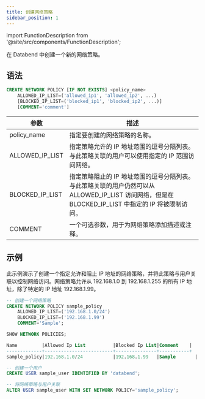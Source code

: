 ```yaml
---
title: 创建网络策略
sidebar_position: 1
---
```


import FunctionDescription from '@site/src/components/FunctionDescription';

<FunctionDescription description="Introduced or updated: v1.2.26"/>

在 Databend 中创建一个新的网络策略。

## 语法

```sql
CREATE NETWORK POLICY [IF NOT EXISTS] <policy_name>
    ALLOWED_IP_LIST=('allowed_ip1', 'allowed_ip2', ...)
    [BLOCKED_IP_LIST=('blocked_ip1', 'blocked_ip2', ...)]
    [COMMENT='comment']
```

| 参数            | 描述                                                                                                                                               |
| --------------- | -------------------------------------------------------------------------------------------------------------------------------------------------- |
| policy_name     | 指定要创建的网络策略的名称。                                                                                                                       |
| ALLOWED_IP_LIST | 指定策略允许的 IP 地址范围的逗号分隔列表。与此策略关联的用户可以使用指定的 IP 范围访问网络。                                                       |
| BLOCKED_IP_LIST | 指定策略阻止的 IP 地址范围的逗号分隔列表。与此策略关联的用户仍然可以从 ALLOWED_IP_LIST 访问网络，但是在 BLOCKED_IP_LIST 中指定的 IP 将被限制访问。 |
| COMMENT         | 一个可选参数，用于为网络策略添加描述或注释。                                                                                                       |

## 示例

此示例演示了创建一个指定允许和阻止 IP 地址的网络策略，并将此策略与用户关联以控制网络访问。网络策略允许从 192.168.1.0 到 192.168.1.255 的所有 IP 地址，除了特定的 IP 地址 192.168.1.99。

```sql
-- 创建一个网络策略
CREATE NETWORK POLICY sample_policy
    ALLOWED_IP_LIST=('192.168.1.0/24')
    BLOCKED_IP_LIST=('192.168.1.99')
    COMMENT='Sample';

SHOW NETWORK POLICIES;

Name         |Allowed Ip List          |Blocked Ip List|Comment    |
-------------+-------------------------+---------------+-----------+
sample_policy|192.168.1.0/24           |192.168.1.99   |Sample       |

-- 创建一个用户
CREATE USER sample_user IDENTIFIED BY 'databend';

-- 将网络策略与用户关联
ALTER USER sample_user WITH SET NETWORK POLICY='sample_policy';
```
